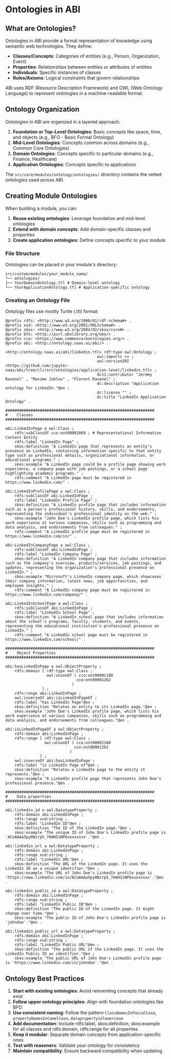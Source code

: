 # Ontologies in ABI

## What are Ontologies?

Ontologies in ABI provide a formal representation of knowledge using semantic web technologies. They define:

- **Classes/Concepts**: Categories of entities (e.g., Person, Organization, Event)
- **Properties**: Relationships between entities or attributes of entities
- **Individuals**: Specific instances of classes
- **Rules/Axioms**: Logical constraints that govern relationships

ABI uses RDF (Resource Description Framework) and OWL (Web Ontology Language) to represent ontologies in a machine-readable format.

## Ontology Organization

Ontologies in ABI are organized in a layered approach:

1. **Foundation or Top-Level Ontologies**: Basic concepts like space, time, and objects (e.g., BFO - Basic Formal Ontology)
2. **Mid-Level Ontologies**: Concepts common across domains (e.g., Common Core Ontologies)
3. **Domain Ontologies**: Concepts specific to particular domains (e.g., Finance, Healthcare)
4. **Application Ontologies**: Concepts specific to applications

The `src/core/modules/ontology/ontologies/` directory contains the vetted ontologies used across ABI.

## Creating Module Ontologies

When building a module, you can:

1. **Reuse existing ontologies**: Leverage foundation and mid-level ontologies
2. **Extend with domain concepts**: Add domain-specific classes and properties
3. **Create application ontologies**: Define concepts specific to your module

### File Structure

Ontologies can be placed in your module's directory: 

```
src/custom/modules/your_module_name/
└── ontologies/
├── YourDomainOntology.ttl # Domain-level ontology
└── YourApplicationOntology.ttl # Application-specific ontology
```

### Creating an Ontology File

Ontology files use mostly Turtle (.ttl) format:

```t
@prefix rdfs: <http://www.w3.org/2000/01/rdf-schema#> .
@prefix xsd: <http://www.w3.org/2001/XMLSchema#> .
@prefix skos: <http://www.w3.org/2004/02/skos/core#> .
@prefix bfo: <http://purl.obolibrary.org/obo/> .
@prefix cco: <https://www.commoncoreontologies.org/> .
@prefix abi: <http://ontology.naas.ai/abi/> .

<http://ontology.naas.ai/abi/linkedin.ttl> rdf:type owl:Ontology ;
                                        owl:imports <> ;
                                        owl:versionIRI <https://github.com/jupyter-naas/abi/tree/cli/src/ontologies/application-level/linkedin.ttl> ;
                                        dc11:contributor "Jeremy Ravenel" , "Maxime Jublou" , "Florent Ravenel" ;
                                        dc:description "Application ontology for LinkedIn."@en ;
                                        dc:license "" ;
                                        dc:title "LinkedIn Application Ontology" .

#################################################################
#    Classes
#################################################################

abi:LinkedInPage a owl:Class ;
    rdfs:subClassOf cco:ont00001069 ; # Representational Information Content Entity
    rdfs:label "LinkedIn Page" ;
    skos:definition "A LinkedIn page that represents an entity's presence on LinkedIn, containing information specific to that entity type such as professional details, organizational information, or educational programs." ;
    skos:example "A LinkedIn page could be a profile page showing work experience, a company page with job postings, or a school page highlighting academic programs." ;
    rdfs:comment "A LinkedIn page must be registered in https://www.linkedin.com/" .

abi:LinkedInProfilePage a owl:Class ;
    rdfs:subClassOf abi:LinkedInPage ;
    rdfs:label "LinkedIn Profile Page" ;
    skos:definition "A LinkedIn profile page that includes information such as a person's professional history, skills, and endorsements, representing the individual's professional identity on the web." ;
    skos:example "John Doe's LinkedIn profile page, which lists his work experience at various companies, skills such as programming and data analysis, and endorsements from colleagues." ;
    rdfs:comment "A LinkedIn profile page must be registered in https://www.linkedin.com/in/" .

abi:LinkedInCompanyPage a owl:Class ;
    rdfs:subClassOf abi:LinkedInPage ;
    rdfs:label "LinkedIn Company Page" ;
    skos:definition "A LinkedIn company page that includes information such as the company's overview, products/services, job postings, and updates, representing the organization's professional presence on LinkedIn." ;
    skos:example "Microsoft's LinkedIn company page, which showcases their company information, latest news, job opportunities, and employee insights." ;
    rdfs:comment "A LinkedIn company page must be registered in https://www.linkedin.com/company/" .

abi:LinkedInSchoolPage a owl:Class ;
    rdfs:subClassOf abi:LinkedInPage ;
    rdfs:label "LinkedIn School Page" ;
    skos:definition "A LinkedIn school page that includes information about the school's programs, faculty, students, and events, representing the educational institution's professional presence on LinkedIn." ;
    rdfs:comment "A LinkedIn school page must be registered in https://www.linkedin.com/school/" .

#################################################################
#    Object Properties
#################################################################

abi:hasLinkedInPage a owl:ObjectProperty ;
    rdfs:domain [ rdf:type owl:Class ;
                  owl:unionOf ( cco:ont00001180
                               cco:ont00001262
                             )
                ] ;
    rdfs:range abi:LinkedInPage ;
    owl:inverseOf abi:isLinkedInPageOf ;
    rdfs:label "has LinkedIn Page"@en ;
    skos:definition "Relates an entity to its LinkedIn page."@en ;
    skos:example "John Doe's LinkedIn profile page, which lists his work experience at various companies, skills such as programming and data analysis, and endorsements from colleagues."@en .

abi:isLinkedInPageOf a owl:ObjectProperty ;
    rdfs:domain abi:LinkedInPage ;
    rdfs:range [ rdf:type owl:Class ;
                 owl:unionOf ( cco:ont00001180
                              cco:ont00001262
                            )
               ] ;
    owl:inverseOf abi:hasLinkedInPage ;
    rdfs:label "is LinkedIn Page of"@en ;
    skos:definition "Relates a LinkedIn page to the entity it represents."@en ;
    skos:example "A LinkedIn profile page that represents John Doe's professional presence."@en .

#################################################################
#    Data properties
#################################################################

abi:linkedin_id a owl:DatatypeProperty ;
    rdfs:domain abi:LinkedInPage ;
    rdfs:range xsd:string ;
    rdfs:label "LinkedIn ID"@en ;
    skos:definition "The ID of the LinkedIn page."@en ;
    skos:example "The unique ID of John Doe's LinkedIn profile page is 'ACoAAAa5py0Bzrp5_7OmHIsNP6xxxxxxxx'."@en .

abi:linkedin_url a owl:DatatypeProperty ;
    rdfs:domain abi:LinkedInPage ;
    rdfs:range xsd:string ;
    rdfs:label "LinkedIn URL"@en ;
    skos:definition "The URL of the LinkedIn page. It uses the LinkedIn ID as a unique identifier."@en ;
    skos:example "The URL of John Doe's LinkedIn profile page is 'https://www.linkedin.com/in/ACoAAAa5py0Bzrp5_7OmHIsNP6xxxxxxxx'."@en .

abi:linkedin_public_id a owl:DatatypeProperty ;
    rdfs:domain abi:LinkedInPage ;
    rdfs:range xsd:string ;
    rdfs:label "LinkedIn Public ID"@en ;
    skos:definition "The public ID of the LinkedIn page. It might change over time."@en ;
    skos:example "The public ID of John Doe's LinkedIn profile page is 'johndoe'."@en .

abi:linkedin_public_url a owl:DatatypeProperty ;
    rdfs:domain abi:LinkedInPage ;
    rdfs:range xsd:string ;
    rdfs:label "LinkedIn Public URL"@en ;
    skos:definition "The public URL of the LinkedIn page. It uses the LinkedIn Public ID as identifier."@en ;
    skos:example "The public URL of John Doe's LinkedIn profile page is 'https://www.linkedin.com/in/johndoe'."@en .
```

## Ontology Best Practices

1. **Start with existing ontologies**: Avoid reinventing concepts that already exist
2. **Follow upper ontology principles**: Align with foundation ontologies like BFO
3. **Use consistent naming**: Follow the pattern `ClassNamesInPascalCase`, `propertyNamesInCamelCase`, `datapropertyinlowercase`
4. **Add documentation**: Include rdfs:label, skos:definition, skos:example for all classes and rdfs:domain, rdfs:range for all properties
5. **Keep it modular**: Separate domain concepts from application-specific ones
6. **Test with reasoners**: Validate your ontology for consistency
7. **Maintain compatibility**: Ensure backward compatibility when updating